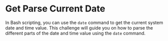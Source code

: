 # Get Parse Current Date

In Bash scripting, you can use the `date` command to get the current system date and time value. This challenge will guide you on how to parse the different parts of the date and time value using the `date` command.
